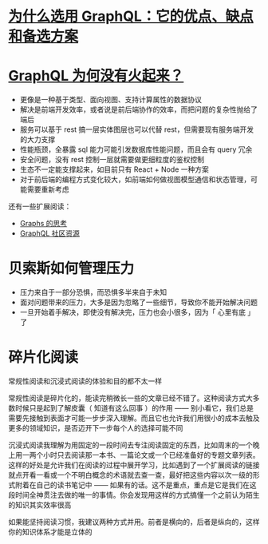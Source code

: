 # [为什么选用 GraphQL：它的优点、缺点和备选方案](https://www.jianshu.com/p/f45fe96de908)

# [GraphQL 为何没有火起来？](https://www.zhihu.com/question/38596306)

- 更像是一种基于类型、面向视图、支持计算属性的数据协议
- 解决是前端开发效率，或者说是前后端协作的效率，而把问题的复杂性抛给了端后
- 服务可以基于 rest 搞一层实体图层也可以代替 rest，但需要现有服务端开发的大力支撑
- 性能瓶颈，全暴露 sql 能力可能引发数据库性能问题，而且会有 query 冗余
- 安全问题，没有 rest 控制一层就需要做更细粒度的鉴权控制
- 生态不一定能支撑起来，如目前只有 React + Node 一种方案
- 对于前后端的编程方式变化较大，如前端如何做视图模型通信和状态管理，可能需要重新考虑

还有一些扩展阅读：

- [Graphs 的思考](https://graphql.cn/learn/thinking-in-graphs/)
- [GraphQL 社区资源](https://graphql.cn/community/)

# 贝索斯如何管理压力

- 压力来自于一部分恐惧，而恐惧多半来自于未知
- 面对问题带来的压力，大多是因为忽略了一些细节，导致你不能开始解决问题
- 一旦开始着手解决，即使没有解决完，压力也会小很多，因为「 心里有底 」了

# 碎片化阅读

常规性阅读和沉浸式阅读的体验和目的都不太一样

常规性阅读是碎片化的，能读完稍微长一些的文章已经不错了。这种阅读方式大多数时候只是起到了解皮囊（ 知道有这么回事 ）的作用 —— 别小看它，我们总是需要先接触到表面才可能一步步深入理解。而且它也允许我们用很小的成本去触及更多的领域知识，是否迈开下一步每个人的选择可能不同

沉浸式阅读我理解为用固定的一段时间去专注阅读固定的东西，比如周末的一个晚上用一两个小时只去阅读那一本书、一篇论文或一个已经准备好的专题文章列表。这样的好处是允许我们在阅读的过程中展开学习，比如遇到了一个扩展阅读的链接就点开看一看或一个不明白概念的术语就去查一查，最好把这些内容以次一级的形式附着在自己的读书笔记中 —— 如果有的话。这不是重点，重点是它是我们在这段时间全神贯注去做的唯一的事情。你会发现用这样的方式搞懂一个之前认为陌生的知识其实效率很高

如果能坚持阅读习惯，我建议两种方式并用。前者是横向的，后者是纵向的，这样你的知识体系才能是立体的
